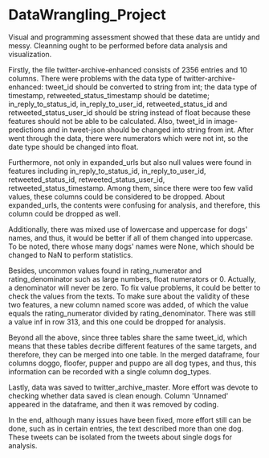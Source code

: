 # DataWrangling_Project

Visual and programming assessment showed that these data are untidy and messy. Cleanning ought to be performed before data analysis and visualization.

Firstly, the file twitter-archive-enhanced consists of 2356 entries and 10 columns. There were problems with the data type of twitter-archive-enhanced: tweet_id should be converted to string from int; the data type of timestamp, retweeted_status_timestamp should be datetime; in_reply_to_status_id, in_reply_to_user_id, retweeted_status_id and retweeted_status_user_id should be string instead of float because these features should not be able to be calculated. Also, tweet_id in image-predictions and in tweet-json should be changed into string from int. After went through the data, there were numerators which were not int, so the date type should be changed into float.

Furthermore, not only in expanded_urls but also null values were found in features including in_reply_to_status_id, in_reply_to_user_id, retweeted_status_id, retweeted_status_user_id, retweeted_status_timestamp. Among them, since there were too few valid values, these columns could be considered to be dropped. About expanded_urls, the contents were confusing for analysis, and therefore, this column could be dropped as well.

Additionally, there was mixed use of lowercase and uppercase for dogs' names, and thus, it would be better if all of them changed into uppercase. To be noted, there whose many dogs' names were None, which should be changed to NaN to perform statistics.

Besides, uncommon values found in rating_numerator and rating_denominator such as large numbers, float numerators or 0. Actually, a denominator will never be zero. To fix value problems, it could be better to check the values from the texts. To make sure about the validity of these two features, a new column named score was added, of which the value equals the rating_numerator divided by rating_denominator. There was still a value inf in row 313, and this one could be dropped for analysis.

Beyond all the above, since three tables share the same tweet_id, which means that these tables decribe different features of the same targets, and therefore, they can be merged into one table. In the merged dataframe, four columns doggo, floofer, pupper and puppo are all dog types, and thus, this information can be recorded with a single column dog_types.

Lastly, data was saved to twitter_archive_master. More effort was devote to checking whether data saved is clean enough. Column 'Unnamed' appeared in the dataframe, and then it was removed by coding.

In the end, although many issues have been fixed, more effort still can be done, such as in certain entries, the text described more than one dog. These tweets can be isolated from the tweets about single dogs for analysis.
